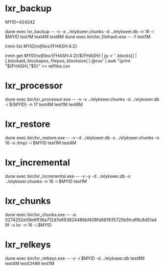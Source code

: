 
lxr_backup
==========

MYID=424242

dune exec lxr_backup -- -v -x ../elykseer.chunks -d ../elykseer.db -n 16 -i $MYID test1M test4M test8M
dune exec bin/lxr_filehash.exe -- -f test1M

irmin list ${MYID}/relfiles/${FHASH:4:2}

irmin get ${MYID}/relfiles/${FHASH:4:2}/${FHASH} | jq -r '
  .blocks[] | [.blockaid,.blockapos,.filepos,.blocksize] | @csv' | awk "{print \"${FHASH},\"\$0}" >> relfiles.csv


lxr_processor
=============

dune exec bin/lxr_processor.exe -- -v -x ../elykseer.chunks -d ../elykseer.db -i ${MYID} -n 17 test4M test1M test8M


lxr_restore
===========

dune exec bin/lxr_restore.exe -- -v -d ../elykseer.db -x ../elykseer.chunks -n 16 -o /tmp/ -i $MYID test1M test4M


lxr_incremental
===============

dune exec bin/lxr_incremental.exe -- -v -y -d ../elykseer.db -x ../elykseer.chunks -n 16 -i $MYID test1M


lxr_chunks
==========

dune exec bin/lxr_chunks.exe -- -a 0274252e09e6ff36a712d7e693824486bf408fd681935725b5fcdf8c8d51a49f -x lxr -n 16 -i $MYID


lxr_relkeys
===========

dune exec bin/lxr_relkeys.exe -- -v -i $MYID -d ../elykseer.db test8M test4M testCHAR test1M

